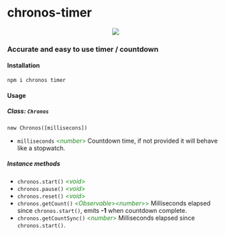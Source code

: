 # chronos-timer

<p align="center">
  <img src="https://cdna.artstation.com/p/assets/images/images/011/647/886/large/joseph-maureira-chronos-by-cicros-dcg5olz.jpg?1616533747">
</p>

### Accurate and easy to use timer / countdown



#### Installation

`npm i chronos timer`


#### Usage

##### Class: `Chronos`

`new Chronos([millisecons])`
* `milliseconds` <span style="color: forestgreen"> <*number*> </span> Countdown time, if not provided it will behave like a stopwatch.

##### Instance methods

* `chronos.start()` <span style="color: forestgreen"> <*void*> </span>
* `chronos.pause()` <span style="color: forestgreen"> <*void*> </span>
* `chronos.reset()` <span style="color: forestgreen"> <*void*> </span>
* `chronos.getCount()` <span style="color: forestgreen"> <*Observable*><*number*>>  </span> Milliseconds elapsed since `chronos.start()`, emits **-1** when countdown complete.
* `chronos.getCountSync()` <span style="color: forestgreen"> <*number*> </span> Milliseconds elapsed since `chronos.start()`.


